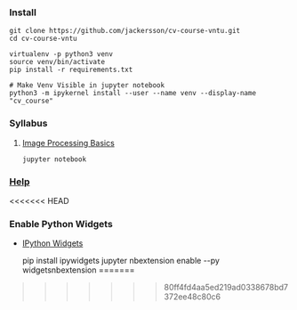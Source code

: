 ### Install

    git clone https://github.com/jackersson/cv-course-vntu.git
    cd cv-course-vntu

    virtualenv -p python3 venv
    source venv/bin/activate
    pip install -r requirements.txt

    # Make Venv Visible in jupyter notebook
    python3 -m ipykernel install --user --name venv --display-name "cv_course"



### Syllabus

1. [Image Processing Basics](https://github.com/jackersson/cv-course-vntu/tree/master/image-processing-basics)

       jupyter notebook


### [Help](https://docs.google.com/document/d/1DoLfSMpU2_sZILJTonsvdk7ku7Jf6BdJCvfAZJJ96nY)
<<<<<<< HEAD


### Enable Python Widgets
- [IPython Widgets](https://ipywidgets.readthedocs.io/en/stable/user_install.html)

    pip install ipywidgets
    jupyter nbextension enable --py widgetsnbextension
=======
>>>>>>> 80ff4fd4aa5ed219ad0338678bd7372ee48c80c6
